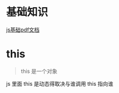 <!--
 * @Author: 钱巍
 * @Date: 2022-11-25 12:02:44
 * @LastEditTime: 2023-03-07 14:37:22
 * @LastEditors: 钱巍
 * @Description:
 * @FilePath: \learn\docs\page\javascript\index.md
 * 没有理想，何必远方。
-->

# 基础知识

<!-- [基础 pdf 文档](https://cdn.jsdelivr.net/gh/findwei/learnImages@main/javascipt/js基础.pdf) -->
<!-- [基础 pdf 文档](/page/javascript/img/js基础.pdf) -->
<a href="/page/javascript/img/js基础.pdf" target="_blank">js基础pdf文档</a>

# this

> this 是一个对象

js 里面 this 是动态得取决与谁调用 this 指向谁
